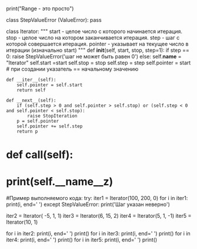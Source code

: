 print("Range - это просто")

class StepValueError (ValueError):
    pass

class Iterator:
    """
start - целое число с которого начинается итерация.
stop - целое число на котором заканчивается итерация.
step - шаг с которой совершается итерация.
pointer - указывает на текущее число в итерации (изначально start)
    """
    def __init__(self, start, stop, step=1):
        if step == 0:
            raise StepValueError('шаг не может быть равен 0')
        else:
            self.__name__ = "Iterator"
            self.start =start
            self.stop = stop
            self.step = step
            self.pointer = start # при создании указатель == начальному значению


    def __iter__(self):
        self.pointer = self.start
        return self

    def __next__(self):
        if (self.step > 0 and self.pointer > self.stop) or (self.step < 0 and self.pointer < self.stop):
            raise StopIteration
        p = self.pointer
        self.pointer += self.step
        return p

#    def __call__(self):
#        print(self.__name__z)

#Пример выполняемого кода:
try:
    iter1 = Iterator(100, 200, 0)
    for i in iter1:
        print(i, end=' ')
except StepValueError:
    print('Шаг указан неверно')

iter2 = Iterator( -5, 1, 1)
iter3 = Iterator(6, 15, 2)
iter4 = Iterator(5, 1, -1)
iter5 = Iterator(10, 1)


for i in iter2:
    print(i, end=' ')
print()
for i in iter3:
    print(i, end=' ')
print()
for i in iter4:
    print(i, end=' ')
print()
for i in iter5:
    print(i, end=' ')
print()
